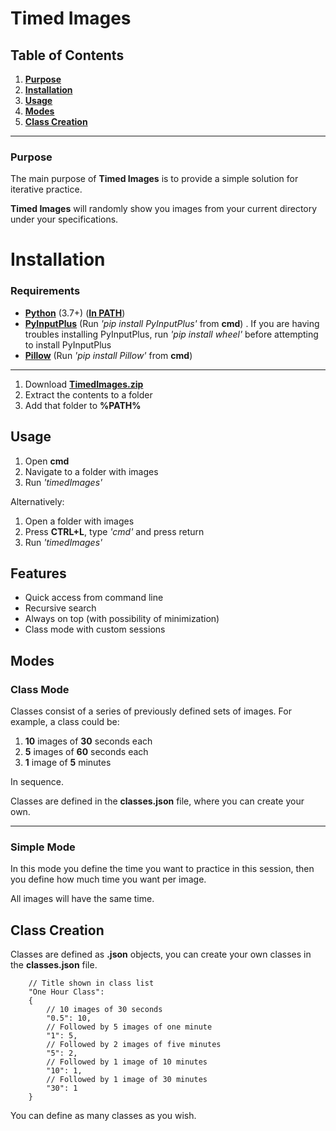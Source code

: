 # Timed Images

## Table of Contents
1. [**Purpose**](#purpose)
1. [**Installation**](#installation)
1. [**Usage**](#usage)
1. [**Modes**](#modes)
1. [**Class Creation**](#class-creation)
***

### Purpose
The main purpose of **Timed Images** is to provide a simple solution for iterative practice.

**Timed Images** will randomly show you images from your current directory under your specifications. 

# Installation
### Requirements
- [**Python**](https://www.python.org/) (3.7+) ([**In PATH**](https://www.google.com/search?q=how%20to%20add%20python%20to%20path))
- [**PyInputPlus**](https://pypi.org/project/PyInputPlus/) (Run *'pip install PyInputPlus'* from **cmd**)
        . If you are having troubles installing PyInputPlus, run *'pip install wheel'* before attempting to install PyInputPlus
- [**Pillow**](https://pypi.org/project/Pillow/) (Run *'pip install Pillow'* from **cmd**)
***
1. Download [**TimedImages.zip**](https://github.com/simonsanchezart/Timed-Images/raw/master/TimedImages.zip)
2. Extract the contents to a folder
3. Add that folder to **%PATH%**


## Usage
1. Open **cmd**
2. Navigate to a folder with images
3. Run *'timedImages'*

Alternatively:

1. Open a folder with images
2. Press **CTRL+L**, type *'cmd'* and press return
3. Run *'timedImages'*

## Features
- Quick access from command line
- Recursive search
- Always on top (with possibility of minimization)
- Class mode with custom sessions

## Modes
### Class Mode
Classes consist of a series of previously defined sets of images. For example, a class could be:

1. **10** images of **30** seconds each
1. **5** images of **60** seconds each
1. **1** image of **5** minutes

In sequence.

Classes are defined in the **classes.json** file, where you can create your own.
***

### Simple Mode
In this mode you define the time you want to practice in this session, then you define how much time you want per image.

All images will have the same time.

## Class Creation
Classes are defined as **.json** objects, you can create your own classes in the **classes.json** file.

        // Title shown in class list
        "One Hour Class": 
        {
            // 10 images of 30 seconds
            "0.5": 10,
            // Followed by 5 images of one minute
            "1": 5,
            // Followed by 2 images of five minutes
            "5": 2,
            // Followed by 1 image of 10 minutes
            "10": 1,
            // Followed by 1 image of 30 minutes
            "30": 1
        }

You can define as many classes as you wish.
